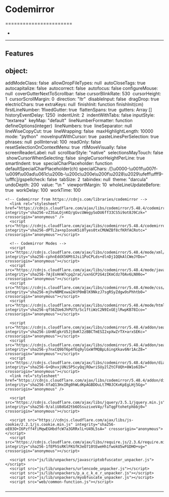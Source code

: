# Codemirror
=======================


- []()
-----------------------------------------------------------------------------------------------------

## Features


## object:

addModeClass: false
​​
allowDropFileTypes: null
​​
autoCloseTags: true
​​
autocapitalize: false
​​
autocorrect: false
​​
autofocus: false
​​
configureMouse: null
​​
coverGutterNextToScrollbar: false
​​
cursorBlinkRate: 530
​​
cursorHeight: 1
​​
cursorScrollMargin: 0
​​
direction: "ltr"
​​
disableInput: false
​​
dragDrop: true
​​
electricChars: true
​​
extraKeys: null
​​
finishInit: function finishInit(cm)
​​
firstLineNumber: 1
​​
fixedGutter: true
​​
flattenSpans: true
​​
gutters: Array []
​​
historyEventDelay: 1250
​​
indentUnit: 2
​​
indentWithTabs: false
​​
inputStyle: "textarea"
​​
keyMap: "default"
​​
lineNumberFormatter: function defineOptions(integer)
​​
lineNumbers: true
​​
lineSeparator: null
​​
lineWiseCopyCut: true
​​
lineWrapping: false
​​
maxHighlightLength: 10000
​​
mode: "python"
​​
moveInputWithCursor: true
​​
pasteLinesPerSelection: true
​​
phrases: null
​​
pollInterval: 100
​​
readOnly: false
​​
resetSelectionOnContextMenu: true
​​
rtlMoveVisually: false
​​
screenReaderLabel: null
​​
scrollbarStyle: "native"
​​
selectionsMayTouch: false
​​
showCursorWhenSelecting: false
​​
singleCursorHeightPerLine: true
​​
smartIndent: true
​​
specialCharPlaceholder: function defaultSpecialCharPlaceholder(ch)​​
specialChars: /[\u0000-\u001f\u007f-\u009f\u00ad\u061c\u200b-\u200c\u200e\u200f\u2028\u2029\ufeff\ufff9-\ufffc]/g
​​
spellcheck: false
​​
tabSize: 2
​​
tabindex: null
​​
theme: "darcula"
​​
undoDepth: 200
​​
value: "\n                        "
​​
viewportMargin: 10
​​
wholeLineUpdateBefore: true
​​
workDelay: 100
​​
workTime: 100


```
<!-- Codemirror from https://cdnjs.com/libraries/codemirror -->
  <link rel="stylesheet" href="https://cdnjs.cloudflare.com/ajax/libs/codemirror/5.48.4/codemirror.min.css" integrity="sha256-vZ3SaLOjnKO/gGvcUWegySoDU6ff33CS5i9ot8J9Czk=" crossorigin="anonymous" />
  <script src="https://cdnjs.cloudflare.com/ajax/libs/codemirror/5.48.4/codemirror.min.js" integrity="sha256-dPTL2a+npIonoK5i0Tyes0txCMUWZBf8cfKRfACRotc=" crossorigin="anonymous"></script>

  <!-- Codemirror Modes -->
  <script src="https://cdnjs.cloudflare.com/ajax/libs/codemirror/5.48.4/mode/xml/xml.min.js" integrity="sha256-cphnEddX56MtGJsi1PoCPLds+dlnDj1QQkAlCWeJYDo=" crossorigin="anonymous"></script>
  <script src="https://cdnjs.cloudflare.com/ajax/libs/codemirror/5.48.4/mode/javascript/javascript.min.js" integrity="sha256-7AjEsHnW7cpq2raC/uxnGCP2G4zIKmCdz7OAv6LN00o=" crossorigin="anonymous"></script>
  <script src="https://cdnjs.cloudflare.com/ajax/libs/codemirror/5.48.4/mode/css/css.min.js" integrity="sha256-mjhvNBMExwa2AtP0mBlK9NkzJ7sgRSyZdgw9sPhhtb0=" crossorigin="anonymous"></script>
  <script src="https://cdnjs.cloudflare.com/ajax/libs/codemirror/5.48.4/mode/htmlmixed/htmlmixed.min.js" integrity="sha256-qfS6ZUe6JhPU75/Sc1ftiWzC2N9IxGEjlRwpKB78Ico=" crossorigin="anonymous"></script>

  <script src="https://cdnjs.cloudflare.com/ajax/libs/codemirror/5.48.4/addon/search/search.js" integrity="sha256-iUnNlgkrU5Jj8oKl2zBBCTmESI2xpXwZrTX+arxSEKc=" crossorigin="anonymous"></script>
  <script src="https://cdnjs.cloudflare.com/ajax/libs/codemirror/5.48.4/addon/search/searchcursor.min.js" integrity="sha256-y7nxCQ9bT6p4fEq9ylGxWfMQBpL6ingXkav6Nr1AcZ8=" crossorigin="anonymous"></script>
  <script src="https://cdnjs.cloudflare.com/ajax/libs/codemirror/5.48.4/addon/dialog/dialog.min.js" integrity="sha256-G+QhvxjUNi5P5cyQqjROwriSUy2lZtCFUQh+8W1o6I0=" crossorigin="anonymous"></script>
  <link rel="stylesheet" href="https://cdnjs.cloudflare.com/ajax/libs/codemirror/5.48.4/addon/dialog/dialog.css" integrity="sha256-XfaQ13HxIRg0hWLdKpAGBDOuLt7M0JCKvKpEgLHj5Gg=" crossorigin="anonymous" />

  <script src="https://cdnjs.cloudflare.com/ajax/libs/jquery/3.5.1/jquery.min.js" integrity="sha256-9/aliU8dGd2tb6OSsuzixeV4y/faTqgFtohetphbbj0=" crossorigin="anonymous"></script>

  <script src="https://cdnjs.cloudflare.com/ajax/libs/js-cookie/2.2.1/js.cookie.min.js" integrity="sha256-oE03O+I6Pzff4fiMqwEGHbdfcW7a3GRRxlL+U49L5sA=" crossorigin="anonymous"></script>
  <script src="https://cdnjs.cloudflare.com/ajax/libs/require.js/2.3.6/require.min.js" integrity="sha256-1fEPhSsRKlFKGfK3eO710tEweHh1fwokU5wFGDHO+vg=" crossorigin="anonymous"></script>

  <script src="js/lib/unpackers/javascriptobfuscator_unpacker.js"></script>
  <script src="js/lib/unpackers/urlencode_unpacker.js"></script>
  <script src="js/lib/unpackers/p_a_c_k_e_r_unpacker.js"></script>
  <script src="js/lib/unpackers/myobfuscate_unpacker.js"></script>
  <script src="web/common-function.js"></script>
```
### 


-----------------------------------------------------------------------------------------------------
